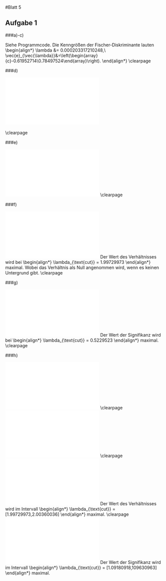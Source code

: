 #Blatt 5

## Aufgabe 1

###a)-c)

Siehe Programmcode. Die Kenngrößen der Fischer-Diskriminante lauten
\begin{align*}
  \lambda &= 0.000203317210248,\\
  \vec{e}_{\vec{\lambda}}&=\left(\begin{array}{c}-0.61952714\\0.78497524\end{array}\right).
\end{align*}
\clearpage

###d)

![Projektionen der Populationen P_0_10000 und P_1](fig/1d.pdf)

\clearpage

###e)

![Effizienz und Reinheit (P_0_10000)](fig/1e.pdf)
\clearpage

###f)

![Das Signal-zu-Untergrundverhältnis (P_0_10000)](fig/1f.pdf)
Der Wert des Verhältnisses wird bei
\begin{align*}
  \lambda_{\text{cut}} = 1.99729973
\end{align*}
maximal. Wobei das Verhältnis als Null angenommen wird, wenn es keinen Untergrund gibt.
\clearpage

###g)

![Die Signifikanz (P_0_10000)](fig/1g.pdf)
Der Wert der Signifikanz wird bei
\begin{align*}
  \lambda_{\text{cut}} = 0.5229523
\end{align*}
maximal.
\clearpage

###h)

![Projektionen der Populationen P_0_1000 und P_1](fig/1h_d.pdf)
\clearpage
![Effizienz und Reinheit (P_0_1000)](fig/1h_e.pdf)
\clearpage
![Das Signal-zu-Untergrundverhältnis (P_0_1000)](fig/1h_f.pdf)
Der Wert des Verhältnisses wird im Intervall
\begin{align*}
  \lambda_{\text{cut}} = [1.99729973,2.00360036]
\end{align*}
maximal.
\clearpage
![Die Signifikanz (P_0_1000)](fig/1h_g.pdf)
Der Wert der Signifikanz wird im Intervall
\begin{align*}
  \lambda_{\text{cut}} = [1.09180918,109630963]
\end{align*}
maximal.
